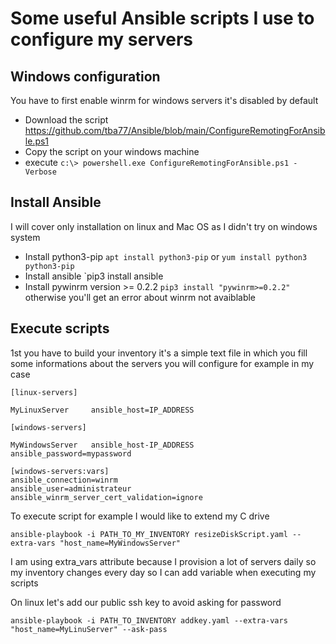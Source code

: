 # Some useful Ansible scripts I use to configure my servers

## Windows configuration

You have to first enable winrm for windows servers it's disabled by default

* Download the script https://github.com/tba77/Ansible/blob/main/ConfigureRemotingForAnsible.ps1
* Copy the script on your windows machine
* execute `c:\> powershell.exe ConfigureRemotingForAnsible.ps1 -Verbose`

## Install Ansible

I will cover only installation on linux and Mac OS as I didn't try on windows system

* Install python3-pip `apt install python3-pip` or `yum install python3 python3-pip`
* Install ansible `pip3 install ansible
* Install pywinrm version >= 0.2.2 `pip3 install "pywinrm>=0.2.2"` otherwise you'll get an error about winrm not avaiblable

## Execute scripts

1st you have to build your inventory it's a simple text file in which you fill some informations about the servers you will configure for example in my case 

```
[linux-servers]

MyLinuxServer     ansible_host=IP_ADDRESS

[windows-servers]

MyWindowsServer   ansible_host-IP_ADDRESS   ansible_password=mypassword

[windows-servers:vars]
ansible_connection=winrm
ansible_user=administrateur
ansible_winrm_server_cert_validation=ignore
```

To execute script for example I would like to extend my C drive 

`ansible-playbook -i PATH_TO_MY_INVENTORY resizeDiskScript.yaml --extra-vars "host_name=MyWindowsServer"`

I am using extra_vars attribute because I provision a lot of servers daily so my inventory changes every day so I can add variable when executing my scripts

On linux let's add our public ssh key to avoid asking for password 

`ansible-playbook -i PATH_TO_INVENTORY addkey.yaml --extra-vars "host_name=MyLinuServer" --ask-pass`


